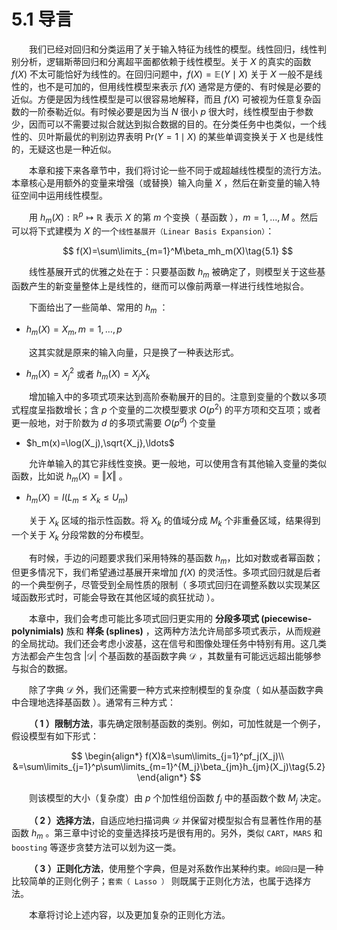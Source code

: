 # 5.1 导言

<style>p{text-indent:2em;2}</style>

我们已经对回归和分类运用了关于输入特征为线性的模型。线性回归，线性判别分析，逻辑斯蒂回归和分离超平面都依赖于线性模型。关于 $X$ 的真实的函数 $f(X)$ 不太可能恰好为线性的。在回归问题中，$f(X)=\mathbb{E}(Y\mid X)$ 关于 $X$ 一般不是线性的，也不是可加的，但用线性模型来表示 $f(X)$ 通常是方便的、有时候是必要的近似。方便是因为线性模型是可以很容易地解释，而且 $f(X)$ 可被视为任意复杂函数的一阶泰勒近似。有时候必要是因为当 $N$ 很小 $p$ 很大时，线性模型由于参数少，因而可以不需要过拟合就达到拟合数据的目的。在分类任务中也类似，一个线性的、贝叶斯最优的判别边界表明 $\mathrm{Pr}(Y=1\mid X)$ 的某些单调变换关于 $X$ 也是线性的，无疑这也是一种近似。

本章和接下来各章节中，我们将讨论一些不同于或超越线性模型的流行方法。本章核心是用额外的变量来增强（或替换）输入向量 $X$ ，然后在新变量的输入特征空间中运用线性模型。

用 $h_m(X):\mathbb{R}^p\longmapsto \mathbb{R}$ 表示 $X$ 的第 $m$ 个变换（ 基函数 ），$m=1,\ldots, M$ 。然后可以将下式建模为 $X$ 的一个`线性基展开（Linear Basis Expansion）`：

$$
f(X)=\sum\limits_{m=1}^M\beta_mh_m(X)\tag{5.1}
$$

线性基展开式的优雅之处在于：只要基函数 $h_m$ 被确定了，则模型关于这些基函数产生的新变量整体上是线性的，继而可以像前两章一样进行线性地拟合。

下面给出了一些简单、常用的 $h_m$ ：

- $h_m(X)=X_m,m=1,\ldots,p$ 

这其实就是原来的输入向量，只是换了一种表达形式。

- $h_m(X)=X_j^2$ 或者 $h_m(X)=X_jX_k$ 

增加输入中的多项式项来达到高阶泰勒展开的目的。注意到变量的个数以多项式程度呈指数增长；含 $p$ 个变量的二次模型要求 $O(p^2)$ 的平方项和交互项；或者更一般地，对于阶数为 $d$ 的多项式需要 $O(p^d)$ 个变量

- $h_m(x)=\log(X_j),\sqrt{X_j},\ldots$ 

允许单输入的其它非线性变换。更一般地，可以使用含有其他输入变量的类似函数，比如说  $h_m(X)=\Vert X\Vert$ 。

- $h_m(X)=I(L_m\le X_k\le U_m)$

关于 $X_k$ 区域的指示性函数。将 $X_k$ 的值域分成 $M_k$ 个非重叠区域，结果得到一个关于 $X_k$ 分段常数的分布模型。

有时候，手边的问题要求我们采用特殊的基函数 $h_m$，比如对数或者幂函数；但更多情况下，我们希望通过基展开来增加 $f(X)$ 的灵活性。多项式回归就是后者的一个典型例子，尽管受到全局性质的限制（ 多项式回归在调整系数以实现某区域函数形式时，可能会导致在其他区域的疯狂扰动 ）。

本章中，我们会考虑可能比多项式回归更实用的 **分段多项式 (piecewise-polynimials)** 族和 **样条 (splines)** ，这两种方法允许局部多项式表示，从而规避的全局扰动。我们还会考虑小波基，这在信号和图像处理任务中特别有用。这几类方法都会产生包含 $\vert\mathcal D\vert$ 个基函数的基函数字典 $\mathcal D$ ，其数量有可能远远超出能够参与拟合的数据。

除了字典 $\mathcal D$ 外，我们还需要一种方式来控制模型的复杂度（ 如从基函数字典中合理地选择基函数 ）。通常有三种方式：

**（ 1 ）限制方法**，事先确定限制基函数的类别。例如，可加性就是一个例子，假设模型有如下形式：
  
$$
\begin{align*}
  f(X)&=\sum\limits_{j=1}^pf_j(X_j)\\
  &=\sum\limits_{j=1}^p\sum\limits_{m=1}^{M_j}\beta_{jm}h_{jm}(X_j)\tag{5.2}
\end{align*}  
$$

  则该模型的大小（复杂度）由 $p$ 个加性组份函数 $f_j$ 中的基函数个数 $M_j$ 决定。

**（ 2 ）选择方法**，自适应地扫描词典 $\mathcal D$ 并保留对模型拟合有显著性作用的基函数 $h_m$ 。第三章中讨论的变量选择技巧是很有用的。另外，类似 `CART`，`MARS` 和 `boosting` 等逐步贪婪方法可以划为这一类。

**（ 3 ）正则化方法**，使用整个字典，但是对系数作出某种约束。`岭回归`是一种比较简单的正则化例子；`套索（ Lasso ）` 则既属于正则化方法，也属于选择方法。

本章将讨论上述内容，以及更加复杂的正则化方法。
